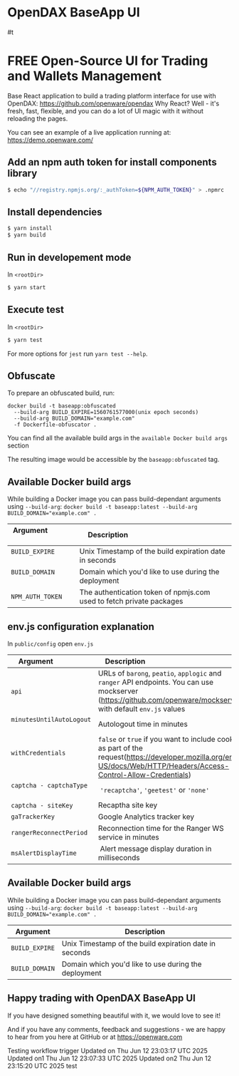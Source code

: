 # OpenDAX BaseApp UI
#t
# FREE Open-Source UI for Trading and Wallets Management

Base React application to build a trading platform interface for use with OpenDAX: https://github.com/openware/opendax
Why React? Well - it's fresh, fast, flexible, and you can do a lot of UI magic with it without reloading the pages.

You can see an example of a live application running at: https://demo.openware.com/

## Add an npm auth token for install components library

```bash
$ echo "//registry.npmjs.org/:_authToken=${NPM_AUTH_TOKEN}" > .npmrc
```

## Install dependencies

```bash
$ yarn install
$ yarn build
```

## Run in developement mode

In `<rootDir>`

```bash
$ yarn start
```

## Execute test

In `<rootDir>`

```bash
$ yarn test
```

For more options for `jest` run `yarn test --help`.

## Obfuscate

To prepare an obfuscated build, run:

```
docker build -t baseapp:obfuscated
  --build-arg BUILD_EXPIRE=1560761577000(unix epoch seconds)
  --build-arg BUILD_DOMAIN="example.com"
  -f Dockerfile-obfuscator .
```
You can find all the available build args in the `available Docker build args` section

The resulting image would be accessible by the `baseapp:obfuscated` tag.

## Available Docker build args

While building a Docker image you can pass build-dependant arguments using `--build-arg`: 
`docker build -t baseapp:latest
  --build-arg BUILD_DOMAIN="example.com" .`

| Argument                 | Description                                                  |
| --------------------- | ------------------------------------------------------------ |
| `BUILD_EXPIRE`               |  Unix Timestamp of the build expiration date in seconds |
| `BUILD_DOMAIN`               |  Domain which you'd like to use during the deployment |
| `NPM_AUTH_TOKEN` |  The authentication token of npmjs.com used to fetch private packages |

## env.js configuration explanation

In `public/config` open `env.js`


| Argument                 | Description                                                  |
| --------------------- | ------------------------------------------------------------ |
| `api`    | URLs of `barong`, `peatio`, `applogic` and `ranger` API endpoints. You can use mockserver (<https://github.com/openware/mockserver>) with default `env.js` values |
| `minutesUntilAutoLogout`                |  Autologout time in minutes  |
| `withCredentials`               |  `false` or `true` if you want to include cookies as part of the request(https://developer.mozilla.org/en-US/docs/Web/HTTP/Headers/Access-Control-Allow-Credentials)   |
| `captcha - captchaType`         |  `'recaptcha'`, `'geetest'` or `'none'`   |
| `captcha - siteKey`         |  Recaptha site key   |
| `gaTrackerKey` |  Google Analytics tracker key  |
| `rangerReconnectPeriod` |  Reconnection time for the Ranger WS service in minutes    |
| `msAlertDisplayTime` |  Alert message display duration in milliseconds    |

## Available Docker build args

While building a Docker image you can pass build-dependant arguments using `--build-arg`: 
`docker build -t baseapp:latest
  --build-arg BUILD_DOMAIN="example.com" .`

| Argument       | Description                                            |
| -------------- | ------------------------------------------------------ |
| `BUILD_EXPIRE` | Unix Timestamp of the build expiration date in seconds |
| `BUILD_DOMAIN` | Domain which you'd like to use during the deployment   |

## Happy trading with OpenDAX BaseApp UI

If you have designed something beautiful with it, we would love to see it!

And if you have any comments, feedback and suggestions - we are happy to hear from you here at GitHub or at https://openware.com

Testing workflow trigger
Updated on Thu Jun 12 23:03:17 UTC 2025
Updated on1 Thu Jun 12 23:07:33 UTC 2025
Updated on2 Thu Jun 12 23:15:20 UTC 2025
test
